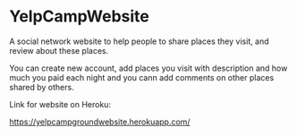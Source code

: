# YelpCampWebsite
A social network website to help people to share places they visit, and review about these places.

You can create new account, add places you visit with description and how much you paid each night and you cann add comments
on other places shared by others.

Link for website on Heroku:

https://yelpcampgroundwebsite.herokuapp.com/
